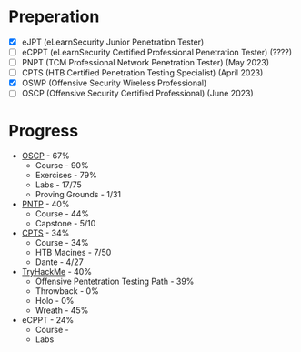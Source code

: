 # Preperation

* [X] eJPT (eLearnSecurity Junior Penetration Tester)
* [ ] eCPPT (eLearnSecurity Certified Professional Penetration Tester)  (????)
* [ ] PNPT (TCM Professional Network Penetration Tester) (May 2023)
* [ ] CPTS (HTB Certified Penetration Testing Specialist) (April 2023)
* [X] OSWP (Offensive Security Wireless Professional) 
* [ ] OSCP (Offensive Security Certified Professional) (June 2023)

# Progress
* [OSCP](/preperation/OffSec.md) - 67%
  * Course - 90%
  * Exercises - 79%
  * Labs - 17/75
  * Proving Grounds - 1/31
* [PNTP](/preperation/TCM.md) - 40%
  * Course - 44%
  * Capstone - 5/10
* [CPTS](/preperation/HTB.md) - 34%
  * Course - 34%
  * HTB Macines - 7/50
  * Dante - 4/27
* [TryHackMe](/preperation/THM.md) - 40%
  * Offensive Pentetration Testing Path - 39%
  * Throwback - 0%
  * Holo - 0%
  * Wreath - 45%
* eCPPT - 24%
  * Course - 
  * Labs





